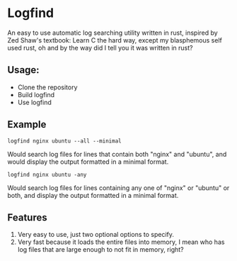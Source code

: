 # Logfind

An easy to use automatic log searching utility written in rust, inspired by Zed Shaw's textbook: Learn C the hard way, except my blasphemous self used rust, oh and by the way did I tell you it was written in rust?

## Usage:  
- Clone the repository
- Build logfind
- Use logfind

## Example

```shell
logfind nginx ubuntu --all --minimal
```

Would search log files for lines that contain both "nginx" and "ubuntu", and would display the output formatted in a minimal format.

```shell
logfind nginx ubuntu -any
```

Would search log files for lines containing any one of "nginx" or "ubuntu" or both, and display the output formatted in a minimal format.

## Features
1. Very easy to use, just two optional options to specify.
2. Very fast because it loads the entire files into memory, I mean who has log files that are large enough to not fit in memory, right?